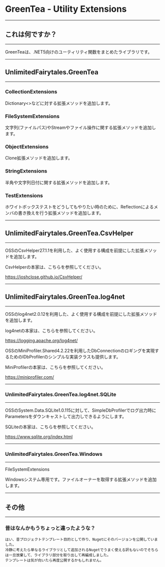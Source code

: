 # GreenTea - Utility Extensions
________________________________________
## これは何ですか？
________________________________________
GreenTeaは、.NET5向けのユーティリティ関数をまとめたライブラリです。

________________________________________
## UnlimitedFairytales.GreenTea
________________________________________
### CollectionExtensions

Dictionary<>などに対する拡張メソッドを追加します。

### FileSystemExtensions

文字列(ファイルパス)やStreamやファイル操作に関する拡張メソッドを追加します。

### ObjectExtensions

Clone拡張メソッドを追加します。

### StringExtensions

半角や文字列日付に関する拡張メソッドを追加します。

### TestExtensions

ホワイトボックステストをどうしてもやりたい時のために、Reflectionによるメンバの書き換えを行う拡張メソッドを追加します。

________________________________________
## UnlimitedFairytales.GreenTea.CsvHelper
________________________________________
OSSのCsvHelper27.1.1を利用した、よく使用する構成を前提にした拡張メソッドを追加します。

CsvHelperの本家は、こちらを参照してください。

https://joshclose.github.io/CsvHelper/

________________________________________
## UnlimitedFairytales.GreenTea.log4net
________________________________________
OSSのlog4net2.0.12を利用した、よく使用する構成を前提にした拡張メソッドを追加します。

log4netの本家は、こちらを参照してください。

https://logging.apache.org/log4net/

OSSのMiniProfiler.Shared4.2.22を利用したDbConnectionのロギングを実現するためのIDbProfilerのシンプルな実装クラスも提供します。

MiniProfilerの本家は、こちらを参照してください。

https://miniprofiler.com/

________________________________________
### UnlimitedFairytales.GreenTea.log4net.SQLite
________________________________________
OSSのSystem.Data.SQLite1.0.115に対して、SimpleDbProfilerでログ出力時にParametersをダウンキャストして出力しできるようにします。

SQLiteの本家は、こちらを参照してください。

https://www.sqlite.org/index.html

________________________________________
### UnlimitedFairytales.GreenTea.Windows
________________________________________
FileSystemExtensions

Windowsシステム専用です。ファイルオーナーを取得する拡張メソッドを追加します。

________________________________________
## その他
________________________________________
### 昔はなんかもうちょっと違ったような？

```text
はい、昔プロジェクトテンプレート目的として作り、Nugetにそのバージョンを公開していました。
冷静に考えたら単なるライブラリとして追加されるNugetでうまく使える訳もないのでそちらは一旦放棄して、ライブラリ部分を取り出して再編成しました。
テンプレートは気が向いたら再度公開するかもしれません。
```